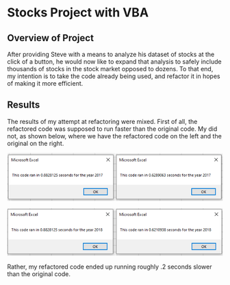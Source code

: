 # Stocks Project with VBA
## Overview of Project
After providing Steve with a means to analyze his dataset of stocks at the click of a button, he would now like to expand that analysis to safely include thousands of stocks in the stock market opposed to dozens. To that end, my intention is to take the code already being used, and refactor it in hopes of making it more efficient.

## Results
The results of my attempt at refactoring were mixed. First of all, the refactored code was supposed to run faster than the original code. My did not, as shown below, where we have the refactored code on the left and the original on the right.

![Resources/VBA_Challenge_2017_Comparison.png](Resources/VBA_Challenge_2017_Comparison.png) 

![Resources/VBA_Challenge_2018_Comparison.png](Resources/VBA_Challenge_2018_Comparison.png) 

Rather, my refactored code ended up running roughly .2 seconds slower than the original code. 
